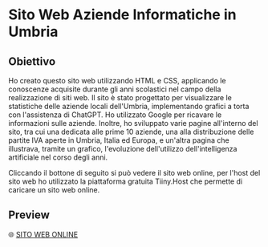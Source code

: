# Sito Web Aziende Informatiche in Umbria

## Obiettivo

Ho creato questo sito web utilizzando HTML e CSS, applicando le conoscenze acquisite durante gli anni scolastici nel campo della realizzazione di siti web. Il sito è stato progettato per visualizzare le statistiche delle aziende locali dell'Umbria, implementando grafici a torta con l'assistenza di ChatGPT. Ho utilizzato Google per ricavare le informazioni sulle aziende. Inoltre, ho sviluppato varie pagine all'interno del sito, tra cui una dedicata alle prime 10 aziende, una alla distribuzione delle partite IVA aperte in Umbria, Italia ed Europa, e un'altra pagina che illustrava, tramite un grafico, l'evoluzione dell'utilizzo dell'intelligenza artificiale nel corso degli anni.

Cliccando il bottone di seguito si può vedere il sito web online, per l'host del sito web ho utilizzato la piattaforma gratuita Tiiny.Host che permette di caricare un sito web online.

## Preview

🌐 [SITO WEB ONLINE](https://aziendeumbre.tiiny.site/index.html)